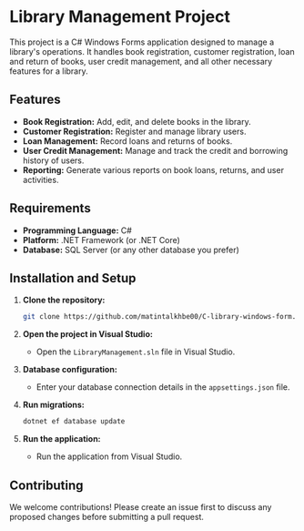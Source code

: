 # Library Management Project

This project is a C# Windows Forms application designed to manage a library's operations. It handles book registration, customer registration, loan and return of books, user credit management, and all other necessary features for a library.

## Features

- **Book Registration:** Add, edit, and delete books in the library.
- **Customer Registration:** Register and manage library users.
- **Loan Management:** Record loans and returns of books.
- **User Credit Management:** Manage and track the credit and borrowing history of users.
- **Reporting:** Generate various reports on book loans, returns, and user activities.

## Requirements

- **Programming Language:** C#
- **Platform:** .NET Framework (or .NET Core)
- **Database:** SQL Server (or any other database you prefer)

## Installation and Setup

1. **Clone the repository:**
    ```bash
    git clone https://github.com/matintalkhbe00/C-library-windows-form.git
    ```

2. **Open the project in Visual Studio:**
    - Open the `LibraryManagement.sln` file in Visual Studio.

3. **Database configuration:**
    - Enter your database connection details in the `appsettings.json` file.

4. **Run migrations:**
    ```bash
    dotnet ef database update
    ```

5. **Run the application:**
    - Run the application from Visual Studio.

## Contributing

We welcome contributions! Please create an issue first to discuss any proposed changes before submitting a pull request.

